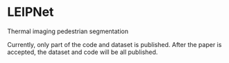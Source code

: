 # LEIPNet
Thermal imaging pedestrian segmentation

Currently, only part of the code and dataset is published. After the paper is accepted, the dataset and code will be all published.
